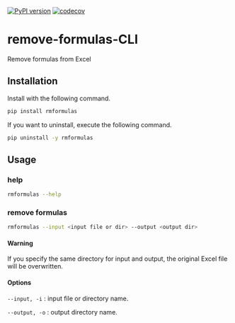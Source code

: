 [![PyPI version](https://badge.fury.io/py/rmformulas.svg)](https://badge.fury.io/py/rmformulas)
[![codecov](https://codecov.io/gh/HigashidaTomoyuki/remove-formulas-CLI/branch/master/graph/badge.svg?token=GVS7ZL920C)](https://codecov.io/gh/HigashidaTomoyuki/remove-formulas-CLI)

# remove-formulas-CLI
Remove formulas from Excel

## Installation
Install with the following command.
```bash
pip install rmformulas
```

If you want to uninstall, execute the following command.
```bash
pip uninstall -y rmformulas
```

## Usage

### help
```bash
rmformulas --help
```

### remove formulas

```bash
rmformulas --input <input file or dir> --output <output dir>
```

#### Warning
If you specify the same directory for input and output, the original Excel file will be overwritten.

#### Options

`--input, -i` : input file or directory name.


`--output, -o` : output directory name.
